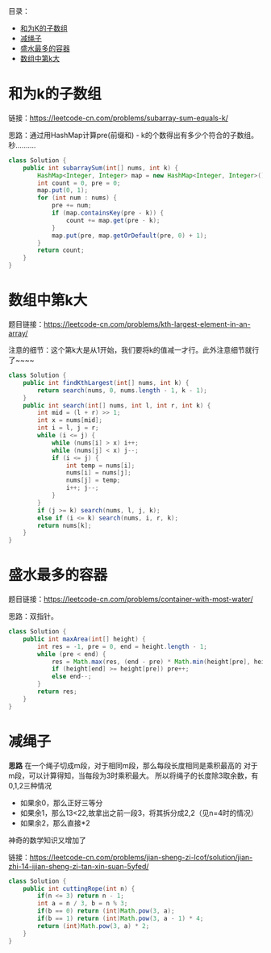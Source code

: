 目录：
* [和为K的子数组](#和为k的子数组)
* [减绳子](#减绳子)
* [盛水最多的容器](#盛水最多的容器)
* [数组中第k大](#数组中第k大)
&nbsp;
# 和为k的子数组
链接：https://leetcode-cn.com/problems/subarray-sum-equals-k/

思路：通过用HashMap计算pre(前缀和) - k的个数得出有多少个符合的子数组。秒..........
```java
class Solution {
    public int subarraySum(int[] nums, int k) {
        HashMap<Integer, Integer> map = new HashMap<Integer, Integer>();
        int count = 0, pre = 0;
        map.put(0, 1);
        for (int num : nums) {
            pre += num;
            if (map.containsKey(pre - k)) {
                count += map.get(pre - k);
            }
            map.put(pre, map.getOrDefault(pre, 0) + 1);
        }
        return count;
    }
}
```
# 数组中第k大
题目链接：https://leetcode-cn.com/problems/kth-largest-element-in-an-array/

注意的细节：这个第k大是从1开始，我们要将k的值减一才行。此外注意细节就行了~~~~
```java
class Solution {
    public int findKthLargest(int[] nums, int k) {
        return search(nums, 0, nums.length - 1, k - 1);
    }
    public int search(int[] nums, int l, int r, int k) {
        int mid = (l + r) >> 1;
        int x = nums[mid];
        int i = l, j = r;
        while (i <= j) {
            while (nums[i] > x) i++;
            while (nums[j] < x) j--;
            if (i <= j) {
                int temp = nums[i];
                nums[i] = nums[j];
                nums[j] = temp;
                i++; j--;
            }
        }
        if (j >= k) search(nums, l, j, k);
        else if (i <= k) search(nums, i, r, k);
        return nums[k];
    }
}
```

# 盛水最多的容器
题目链接：https://leetcode-cn.com/problems/container-with-most-water/

思路：双指针。
```java
class Solution {
    public int maxArea(int[] height) {
        int res = -1, pre = 0, end = height.length - 1;
        while (pre < end) {
            res = Math.max(res, (end - pre) * Math.min(height[pre], height[end]));
            if (height[end] >= height[pre]) pre++;
            else end--;
        }
        return res;
    }
}
```
# 减绳子
**思路**
在一个绳子切成m段，对于相同m段，那么每段长度相同是乘积最高的
对于m段，可以计算得知，当每段为3时乘积最大。
所以将绳子的长度除3取余数，有0,1,2三种情况
* 如果余0，那么正好三等分
* 如果余1，那么13<22,故拿出之前一段3，将其拆分成2,2（见n=4时的情况）
* 如果余2，那么直接*2

神奇的数学知识又增加了

链接：https://leetcode-cn.com/problems/jian-sheng-zi-lcof/solution/jian-zhi-14-ijian-sheng-zi-tan-xin-suan-5yfed/

```java
class Solution {
    public int cuttingRope(int n) {
        if(n <= 3) return n - 1;
        int a = n / 3, b = n % 3;
        if(b == 0) return (int)Math.pow(3, a);
        if(b == 1) return (int)Math.pow(3, a - 1) * 4;
        return (int)Math.pow(3, a) * 2;
    }
}
```
